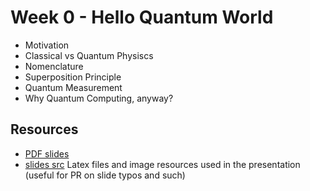 # Week 0 - Hello Quantum World

 * Motivation
 * Classical vs Quantum Physiscs
 * Nomenclature
 * Superposition Principle
 * Quantum Measurement
 * Why Quantum Computing, anyway?
 
## Resources
 * [PDF slides](slides.pdf)
 * [slides src](latex/) Latex files and image resources used in the presentation (useful for PR on slide typos and such)
